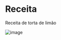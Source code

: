# Receita
Receita de torta de limão

![image](https://github.com/user-attachments/assets/54c2c71e-b64f-43b1-98dd-f8ee99910e58)
